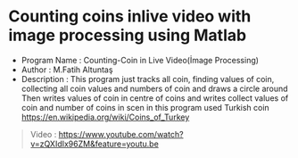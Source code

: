 # Counting coins inlive video with  image processing using Matlab
* Program Name : Counting-Coin in Live Video(İmage Processing)                
* Author       : M.Fatih Altuntaş                                             
* Description  : This program just tracks all coin, finding values of coin,
collecting all coin values and numbers of coin and draws a circle around
Then writes values of coin in centre of coins  and 
writes collect values of coin and number of coins in scen
in this program used Turkish coin https://en.wikipedia.org/wiki/Coins_of_Turkey

>Video : https://www.youtube.com/watch?v=zQXIdIx96ZM&feature=youtu.be
